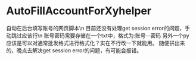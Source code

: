 # AutoFillAccountForXyhelper
自动在后台填写账号的网页脚本\n
目前还没有处理get session error的问题，手动跳过应该行\n
账号密码需要存储在一个txt中，格式为:账号--密码
另外一个py应该是可以对通常批发格式进行格式化？实在不行改一下就能用。
随便拼出来的，晚点去解决get session error的问题，有可能会报错。
